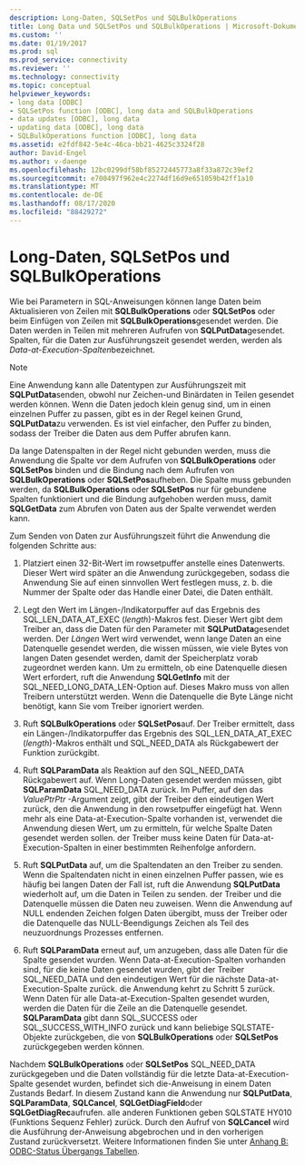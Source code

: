 ```yaml
---
description: Long-Daten, SQLSetPos und SQLBulkOperations
title: Long Data und SQLSetPos und SQLBulkOperations | Microsoft-Dokumentation
ms.custom: ''
ms.date: 01/19/2017
ms.prod: sql
ms.prod_service: connectivity
ms.reviewer: ''
ms.technology: connectivity
ms.topic: conceptual
helpviewer_keywords:
- long data [ODBC]
- SQLSetPos function [ODBC], long data and SQLBulkOperations
- data updates [ODBC], long data
- updating data [ODBC], long data
- SQLBulkOperations function [ODBC], long data
ms.assetid: e2fdf842-5e4c-46ca-bb21-4625c3324f28
author: David-Engel
ms.author: v-daenge
ms.openlocfilehash: 12bc0299df58bf85272445773a8f33a872c39ef2
ms.sourcegitcommit: e700497f962e4c2274df16d9e651059b42ff1a10
ms.translationtype: MT
ms.contentlocale: de-DE
ms.lasthandoff: 08/17/2020
ms.locfileid: "88429272"
---
```

# <a name="long-data-and-sqlsetpos-and-sqlbulkoperations"></a>Long-Daten, SQLSetPos und SQLBulkOperations
Wie bei Parametern in SQL-Anweisungen können lange Daten beim Aktualisieren von Zeilen mit **SQLBulkOperations** oder **SQLSetPos** oder beim Einfügen von Zeilen mit **SQLBulkOperations**gesendet werden. Die Daten werden in Teilen mit mehreren Aufrufen von **SQLPutData**gesendet. Spalten, für die Daten zur Ausführungszeit gesendet werden, werden als *Data-at-Execution-Spalten*bezeichnet.  
  
> [!NOTE]  
>  Eine Anwendung kann alle Datentypen zur Ausführungszeit mit **SQLPutData**senden, obwohl nur Zeichen-und Binärdaten in Teilen gesendet werden können. Wenn die Daten jedoch klein genug sind, um in einen einzelnen Puffer zu passen, gibt es in der Regel keinen Grund, **SQLPutData**zu verwenden. Es ist viel einfacher, den Puffer zu binden, sodass der Treiber die Daten aus dem Puffer abrufen kann.  
  
 Da lange Datenspalten in der Regel nicht gebunden werden, muss die Anwendung die Spalte vor dem Aufrufen von **SQLBulkOperations** oder **SQLSetPos** binden und die Bindung nach dem Aufrufen von **SQLBulkOperations** oder **SQLSetPos**aufheben. Die Spalte muss gebunden werden, da **SQLBulkOperations** oder **SQLSetPos** nur für gebundene Spalten funktioniert und die Bindung aufgehoben werden muss, damit **SQLGetData** zum Abrufen von Daten aus der Spalte verwendet werden kann.  
  
 Zum Senden von Daten zur Ausführungszeit führt die Anwendung die folgenden Schritte aus:  
  
1.  Platziert einen 32-Bit-Wert im rowsetpuffer anstelle eines Datenwerts. Dieser Wert wird später an die Anwendung zurückgegeben, sodass die Anwendung Sie auf einen sinnvollen Wert festlegen muss, z. b. die Nummer der Spalte oder das Handle einer Datei, die Daten enthält.  
  
2.  Legt den Wert im Längen-/Indikatorpuffer auf das Ergebnis des SQL_LEN_DATA_AT_EXEC (*length*)-Makros fest. Dieser Wert gibt dem Treiber an, dass die Daten für den Parameter mit **SQLPutData**gesendet werden. Der *Längen* Wert wird verwendet, wenn lange Daten an eine Datenquelle gesendet werden, die wissen müssen, wie viele Bytes von langen Daten gesendet werden, damit der Speicherplatz vorab zugeordnet werden kann. Um zu ermitteln, ob eine Datenquelle diesen Wert erfordert, ruft die Anwendung **SQLGetInfo** mit der SQL_NEED_LONG_DATA_LEN-Option auf. Dieses Makro muss von allen Treibern unterstützt werden. Wenn die Datenquelle die Byte Länge nicht benötigt, kann Sie vom Treiber ignoriert werden.  
  
3.  Ruft **SQLBulkOperations** oder **SQLSetPos**auf. Der Treiber ermittelt, dass ein Längen-/Indikatorpuffer das Ergebnis des SQL_LEN_DATA_AT_EXEC (*length*)-Makros enthält und SQL_NEED_DATA als Rückgabewert der Funktion zurückgibt.  
  
4.  Ruft **SQLParamData** als Reaktion auf den SQL_NEED_DATA Rückgabewert auf. Wenn Long-Daten gesendet werden müssen, gibt **SQLParamData** SQL_NEED_DATA zurück. Im Puffer, auf den das *ValuePtrPtr* -Argument zeigt, gibt der Treiber den eindeutigen Wert zurück, den die Anwendung in den rowsetpuffer eingefügt hat. Wenn mehr als eine Data-at-Execution-Spalte vorhanden ist, verwendet die Anwendung diesen Wert, um zu ermitteln, für welche Spalte Daten gesendet werden sollen. der Treiber muss keine Daten für Data-at-Execution-Spalten in einer bestimmten Reihenfolge anfordern.  
  
5.  Ruft **SQLPutData** auf, um die Spaltendaten an den Treiber zu senden. Wenn die Spaltendaten nicht in einen einzelnen Puffer passen, wie es häufig bei langen Daten der Fall ist, ruft die Anwendung **SQLPutData** wiederholt auf, um die Daten in Teilen zu senden. der Treiber und die Datenquelle müssen die Daten neu zuweisen. Wenn die Anwendung auf NULL endenden Zeichen folgen Daten übergibt, muss der Treiber oder die Datenquelle das NULL-Beendigungs Zeichen als Teil des neuzuordnungs Prozesses entfernen.  
  
6.  Ruft **SQLParamData** erneut auf, um anzugeben, dass alle Daten für die Spalte gesendet wurden. Wenn Data-at-Execution-Spalten vorhanden sind, für die keine Daten gesendet wurden, gibt der Treiber SQL_NEED_DATA und den eindeutigen Wert für die nächste Data-at-Execution-Spalte zurück. die Anwendung kehrt zu Schritt 5 zurück. Wenn Daten für alle Data-at-Execution-Spalten gesendet wurden, werden die Daten für die Zeile an die Datenquelle gesendet. **SQLParamData** gibt dann SQL_SUCCESS oder SQL_SUCCESS_WITH_INFO zurück und kann beliebige SQLSTATE-Objekte zurückgeben, die von **SQLBulkOperations** oder **SQLSetPos** zurückgegeben werden können.  
  
 Nachdem **SQLBulkOperations** oder **SQLSetPos** SQL_NEED_DATA zurückgegeben und die Daten vollständig für die letzte Data-at-Execution-Spalte gesendet wurden, befindet sich die-Anweisung in einem Daten Zustands Bedarf. In diesem Zustand kann die Anwendung nur **SQLPutData**, **SQLParamData**, **SQLCancel**, **SQLGetDiagField**oder **SQLGetDiagRec**aufrufen. alle anderen Funktionen geben SQLSTATE HY010 (Funktions Sequenz Fehler) zurück. Durch den Aufruf von **SQLCancel** wird die Ausführung der-Anweisung abgebrochen und in den vorherigen Zustand zurückversetzt. Weitere Informationen finden Sie unter [Anhang B: ODBC-Status Übergangs Tabellen](../../../odbc/reference/appendixes/appendix-b-odbc-state-transition-tables.md).
